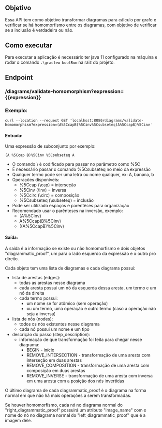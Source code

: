 ## Objetivo
Essa API tem como objetivo transformar diagramas para cálculo por grafo e
verificar se há homomorfismo entre os diagramas, com objetivo de verificar
se a inclusão é verdadeira ou não.


## Como executar

Para executar a aplicação é necessário ter java 11 configurado na máquina e rodar o comando
``.\gradlew bootRun`` na raiz do projeto.

## Endpoint

### /diagrams/validate-homomorphism?expression={{expression}}

### Exemplo:
    curl --location --request GET 'localhost:8080/diagrams/validate-homomorphism?expression=(A%5CcapB)%5Cinv%5Csubseteq(A%5CcapB)%5Cinv'
#### Entrada:
    
Uma expressão de subconjunto por exemplo:
  
    (A %5Ccap B)%5Cinv %5Csubseteq A

- O comando \ é codificado para passar no parâmetro como %5C
- É necessário passar o comando %5Csubseteq no meio da expressão
- Qualquer termo pode ser uma letra ou nome qualquer, ex: A, banana, b
- Operações disponíveis:
  - %5Ccap (\cap) = interseção
  - %5Cinv (\inv) = inversa
  - %5Ccirc (\circ) = composição
  - %5Csubseteq (\subseteq) = inclusão
- Pode ser utilizado espaços e parentêses para organização
- Recomendado usar o parênteses na inversão, exemplo:
  - (A%5Cinv) 
  - A%5Ccap(B%5Cinv)
  - ((A%5CcapB)%5Cinv)

#### Saída:

A saída é a informação se existe ou não homomorfismo e 
dois objetos "diagrammatic_proof", um para o
lado esquerdo da expressão e o outro pro direito.

Cada objeto tem uma lista de diagramas e cada diagrama possui:

  - lista de arestas (edges):
    - todas as arestas nesse diagrama
    - cada aresta possui um nó da esquerda dessa aresta, um termo e um nó da direita
    - cada termo possui:
      - um nome se for atômico (sem operação)
      - ou um termo, uma operação e outro termo (caso a operação não seja a inversa)
  - lista de nós (nodes):
    - todos os nós existentes nesse diagrama
    - cada nó possui um nome e um tipo
  - descrição do passo (step_description):
    - informação de que transformação foi feita para chegar nesse diagrama:
      - BEGIN - início
      - REMOVE_INTERSECTION - transformação de uma aresta com interseção em duas arestas
      - REMOVE_COMPOSITION - transformação de uma aresta com composição em duas arestas
      - REMOVE_INVERSE - transformação de uma aresta com inversa em uma aresta com a posição dos nós invertidas
  
O último diagrama de cada diagrammatic_proof é o diagrama na forma normal em que não há mais operações a serem transformadas.

Se houver homomorfismo, cada nó no diagrama normal do "right_diagrammatic_proof" possuirá
um atributo "image_name" com o nome do nó no diagrama normal do "left_diagrammatic_proof" que é a imagem
dele.

